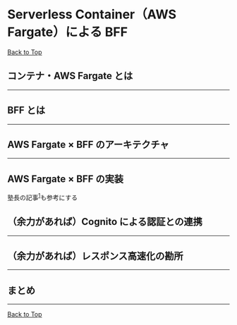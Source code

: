 # Serverless Container（AWS Fargate）による BFF

[Back to Top](./index.md)

## コンテナ・AWS Fargate とは

---

## BFF とは

---

## AWS Fargate × BFF のアーキテクチャ

---

## AWS Fargate × BFF の実装

塾長の記事<sup>[1]</sup>も参考にする

###

## （余力があれば）Cognito による認証との連携

---

## （余力があれば）レスポンス高速化の勘所

---

## まとめ

---

[Back to Top](./index.md)

[1]: https://news.mynavi.jp/itsearch/article/devsoft/4354
